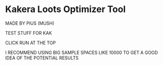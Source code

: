 # Kakera Loots Optimizer Tool

MADE BY PIUS (MUSH)

TEST STUFF FOR KAK

CLICK RUN AT THE TOP

I RECOMMEND USING BIG SAMPLE SPACES LIKE 10000 TO GET A GOOD IDEA OF THE POTENTIAL RESULTS

